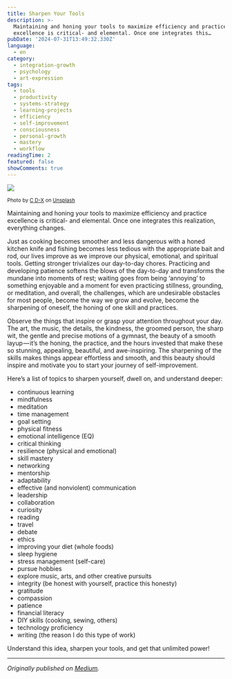 ```yaml
---
title: Sharpen Your Tools
description: >-
  Maintaining and honing your tools to maximize efficiency and practice
  excellence is critical- and elemental. Once one integrates this…
pubDate: '2024-07-31T13:49:32.330Z'
language:
  - en
category:
  - integration-growth
  - psychology
  - art-expression
tags:
  - tools
  - productivity
  - systems-strategy
  - learning-projects
  - efficiency
  - self-improvement
  - consciousness
  - personal-growth
  - mastery
  - workflow
readingTime: 2
featured: false
showComments: true
---
```


![](https://cdn-images-1.medium.com/max/800/0*Mh3TRGWhAXK-E0_c)

<small>Photo by [C D-X](https://unsplash.com/@cdx2?utm_source=medium&utm_medium=referral) on [Unsplash](https://unsplash.com?utm_source=medium&utm_medium=referral)</small>

Maintaining and honing your tools to maximize efficiency and practice excellence is critical- and elemental. Once one integrates this realization, everything changes.

Just as cooking becomes smoother and less dangerous with a honed kitchen knife and fishing becomes less tedious with the appropriate bait and rod, our lives improve as we improve our physical, emotional, and spiritual tools. Getting stronger trivializes our day-to-day chores. Practicing and developing patience softens the blows of the day-to-day and transforms the mundane into moments of rest; waiting goes from being ‘annoying’ to something enjoyable and a moment for even practicing stillness, grounding, or meditation, and overall, the challenges, which are undesirable obstacles for most people, become the way we grow and evolve, become the sharpening of oneself, the honing of one skill and practices.

Observe the things that inspire or grasp your attention throughout your day. The art, the music, the details, the kindness, the groomed person, the sharp wit, the gentle and precise motions of a gymnast, the beauty of a smooth layup — it’s the honing, the practice, and the hours invested that make these so stunning, appealing, beautiful, and awe-inspiring. The sharpening of the skills makes things appear effortless and smooth, and this beauty should inspire and motivate you to start your journey of self-improvement.

Here’s a list of topics to sharpen yourself, dwell on, and understand deeper:

- continuous learning
- mindfulness
- meditation
- time management
- goal setting
- physical fitness
- emotional intelligence (EQ)
- critical thinking
- resilience (physical and emotional)
- skill mastery
- networking
- mentorship
- adaptability
- effective (and nonviolent) communication
- leadership
- collaboration
- curiosity
- reading
- travel
- debate
- ethics
- improving your diet (whole foods)
- sleep hygiene
- stress management (self-care)
- pursue hobbies
- explore music, arts, and other creative pursuits
- integrity (be honest with yourself, practice this honesty)
- gratitude
- compassion
- patience
- financial literacy
- DIY skills (cooking, sewing, others)
- technology proficiency
- writing (the reason I do this type of work)

Understand this idea, sharpen your tools, and get that unlimited power!

---

_Originally published on [Medium](https://medium.com/@wizards777/sharpen-your-tools-ab027a02e0a5)._
